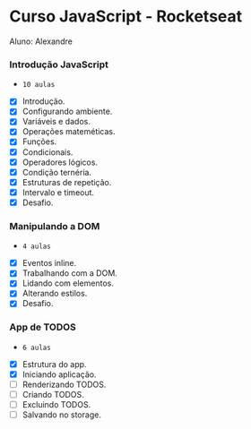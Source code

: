 # Curso JavaScript - Rocketseat

Aluno: Alexandre

### Introdução JavaScript
* `10 aulas`

- [x] Introdução.
- [x] Configurando ambiente.
- [x] Variáveis e dados.
- [x] Operações mateméticas.
- [x] Funções.
- [x] Condicionais.
- [x] Operadores lógicos.
- [x] Condição ternéria.
- [x] Estruturas de repetição.
- [x] Intervalo e timeout.
- [x] Desafio.

### Manipulando a DOM
* `4 aulas`

- [x] Eventos inline.
- [x] Trabalhando com a DOM.
- [x] Lidando com elementos.
- [x] Alterando estilos.
- [x] Desafio.

### App de TODOS
* `6 aulas`

- [x] Estrutura do app.
- [x] Iniciando aplicação.
- [ ] Renderizando  TODOS.
- [ ] Criando TODOS.
- [ ] Excluindo TODOS.
- [ ] Salvando no storage.
